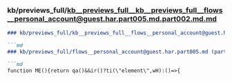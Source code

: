 ### kb/previews_full/kb__previews_full__kb__previews_full__flows__personal_account@guest.har.part005.md.part002.md.md

```md
### kb/previews_full/kb__previews_full__flows__personal_account@guest.har.part005.md.part002.md

```md
### kb/previews_full/flows__personal_account@guest.har.part005.md (part 002)

```md
function ME(){return qa()&&ir()?ti(\"element\",wH):()=>{
```

```

```

```
